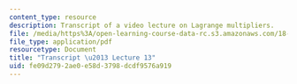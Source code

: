 ```yaml
---
content_type: resource
description: Transcript of a video lecture on Lagrange multipliers.
file: /media/https%3A/open-learning-course-data-rc.s3.amazonaws.com/18-02-multivariable-calculus-fall-2007/fe09d2792ae0e58d3798dcdf9576a919_18_022007L13.pdf
file_type: application/pdf
resourcetype: Document
title: "Transcript \u2013 Lecture 13"
uid: fe09d279-2ae0-e58d-3798-dcdf9576a919
---
```

